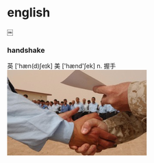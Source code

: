 # english
￼
### handshake
英  ['hæn(d)ʃeɪk]   美  ['hænd'ʃek]
n. 握手
![tcpcopy](images/2018/handshake.jpg)
